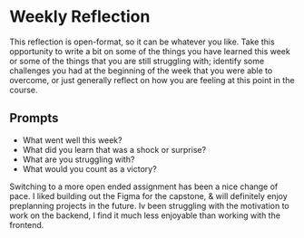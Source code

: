 # Weekly Reflection
This reflection is open-format, so it can be whatever you like. Take this opportunity to write a bit on some of the things you have learned this week or some of the things that you are still struggling with; identify some challenges you had at the beginning of the week that you were able to overcome, or just generally reflect on how you are feeling at this point in the course.

## Prompts
- What went well this week?
- What did you learn that was a shock or surprise?
- What are you struggling with?
- What would you count as a victory?


Switching to a more open ended assignment has been a nice change of pace. I liked building out the Figma for the capstone, & will definitely enjoy preplanning projects in the future. Iv been struggling with the motivation to work on the backend, I find it much less enjoyable than working with the frontend.